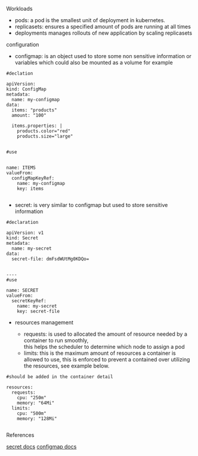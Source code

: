 Workloads
- pods: a pod is the smallest unit of deployment in kubernetes. 
- replicasets: ensures a specified amount of pods are running at all times
- deployments manages rollouts of new application by scaling replicasets

configuration 
- configmap: is an object used to store some non sensitive information or variables which 
  could also be mounted as a volume for example

```
#declation

apiVersion:
kind: ConfigMap
metadata:
  name: my-configmap
data: 
  items: "products"
  amount: "100"
  
  items.properties: |
    products.color="red"
    products.size="large" 


#use


name: ITEMS
valueFrom:
  configMapKeyRef:
    name: my-configmap
    key: items


```


- secret: is very similar to configmap but used to store sensitive information

```
#declaration

apiVersion: v1
kind: Secret
metadata:
  name: my-secret
data:
  secret-file: dmFsdWUtMg0KDQo=


----
#use

name: SECRET
valueFrom:
  secretKeyRef:
    name: my-secret
    key: secret-file

```
- resources management

  - requests: is used to allocated the amount of resource needed by a container to run smoothly,   
    this helps the scheduler to determine which node to assign a pod
  - limits: this is the maximum amount of resources a container is allowed to use, this is 
    enforced to prevent a contained over utilizing the resources, see example below.


```
#should be added in the container detail

resources:
  requests:
    cpu: "250m"
    memory: "64Mi"
  limits:
    cpu: "500m"
    memory: "128Mi"


```


References

[secret docs](https://kubernetes.io/docs/concepts/configuration/secret/)
[configmap docs](https://kubernetes.io/docs/concepts/configuration/configmap/)